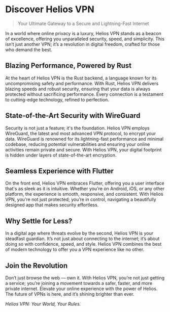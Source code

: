 # Discover Helios VPN

>Your Ultimate Gateway to a Secure and Lightning-Fast Internet

In a world where online privacy is a luxury, Helios VPN stands as a beacon of excellence, offering you unparalleled security, speed, and simplicity. This isn’t just another VPN; it’s a revolution in digital freedom, crafted for those who demand the best.

## Blazing Performance, Powered by Rust
At the heart of Helios VPN is the Rust backend, a language known for its uncompromising safety and performance. With Rust, Helios VPN delivers blazing speeds and robust security, ensuring that your data is always protected without sacrificing performance. Every connection is a testament to cutting-edge technology, refined to perfection.

## State-of-the-Art Security with WireGuard
Security is not just a feature; it's the foundation. Helios VPN employs WireGuard, the latest and most advanced VPN protocol, to encrypt your data. WireGuard is renowned for its lightning-fast performance and minimal codebase, reducing potential vulnerabilities and ensuring your online activities remain private and secure. With Helios VPN, your digital footprint is hidden under layers of state-of-the-art encryption.

## Seamless Experience with Flutter
On the front end, Helios VPN embraces Flutter, offering you a user interface that's as sleek as it is intuitive. Whether you're on Android, iOS, or any other platform, the experience is smooth, responsive, and consistent. With Helios VPN, you're not just protected; you’re in control, navigating a beautifully designed app that makes security effortless.

## Why Settle for Less?
In a digital age where threats evolve by the second, Helios VPN is your steadfast guardian. It’s not just about connecting to the internet; it’s about doing so with confidence, speed, and style. Helios VPN combines the best of modern technology to offer you a VPN experience like no other.

## Join the Revolution
Don’t just browse the web — own it. With Helios VPN, you’re not just getting a service; you’re joining a movement towards a safer, faster, and more private internet. Elevate your online experience with the power of Helios. The future of VPNs is here, and it’s shining brighter than ever.

*Helios VPN: Your World, Your Rules.*
